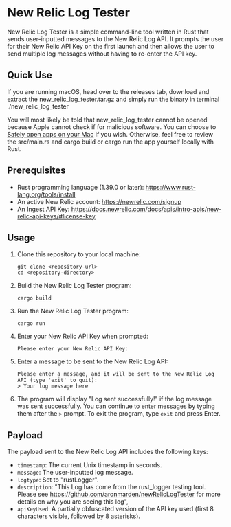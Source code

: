 # New Relic Log Tester

New Relic Log Tester is a simple command-line tool written in Rust that sends user-inputted messages to the New Relic Log API. It prompts the user for their New Relic API Key on the first launch and then allows the user to send multiple log messages without having to re-enter the API key.

## Quick Use

If you are running macOS, head over to the releases tab, download and extract the new_relic_log_tester.tar.gz and simply run the binary in terminal ./new_relic_log_tester

You will most likely be told that new_relic_log_tester cannot be opened because Apple cannot check if for malicious software. You can choose to [Safely open apps on your Mac](https://support.apple.com/en-au/HT202491#:~:text=View%20the%20app%20security%20settings%20on%20your%20Mac&text=In%20System%20Preferences%2C%20click%20Security,%E2%80%9CAllow%20apps%20downloaded%20from.%E2%80%9D) if you wish. Otherwise, feel free to review the src/main.rs and cargo build or cargo run the app yourself locally with Rust.

## Prerequisites

- Rust programming language (1.39.0 or later): https://www.rust-lang.org/tools/install
- An active New Relic account: https://newrelic.com/signup
- An Ingest API Key: https://docs.newrelic.com/docs/apis/intro-apis/new-relic-api-keys/#license-key

## Usage

1. Clone this repository to your local machine:

   ```
   git clone <repository-url>
   cd <repository-directory>
   ```

2. Build the New Relic Log Tester program:

   ```
   cargo build
   ```

3. Run the New Relic Log Tester program:

   ```
   cargo run
   ```

4. Enter your New Relic API Key when prompted:

   ```
   Please enter your New Relic API Key:
   ```

5. Enter a message to be sent to the New Relic Log API:

   ```
   Please enter a message, and it will be sent to the New Relic Log API (type 'exit' to quit):
   > Your log message here
   ```

6. The program will display "Log sent successfully!" if the log message was sent successfully. You can continue to enter messages by typing them after the `>` prompt. To exit the program, type `exit` and press Enter.

## Payload

The payload sent to the New Relic Log API includes the following keys:

- `timestamp`: The current Unix timestamp in seconds.
- `message`: The user-inputted log message.
- `logtype`: Set to "rustLogger".
- `description`: "This Log has come from the rust_logger testing tool. Please see https://github.com/aronmarden/newRelicLogTester for more details on why you are seeing this log",
- `apiKeyUsed`: A partially obfuscated version of the API key used (first 8 characters visible, followed by 8 asterisks).
